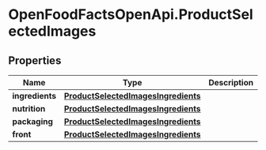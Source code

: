 # OpenFoodFactsOpenApi.ProductSelectedImages

## Properties

Name | Type | Description | Notes
------------ | ------------- | ------------- | -------------
**ingredients** | [**ProductSelectedImagesIngredients**](ProductSelectedImagesIngredients.md) |  | [optional] 
**nutrition** | [**ProductSelectedImagesIngredients**](ProductSelectedImagesIngredients.md) |  | [optional] 
**packaging** | [**ProductSelectedImagesIngredients**](ProductSelectedImagesIngredients.md) |  | [optional] 
**front** | [**ProductSelectedImagesIngredients**](ProductSelectedImagesIngredients.md) |  | [optional] 


